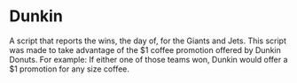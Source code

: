 # Dunkin

A script that reports the wins, the day of, for the Giants and Jets. This script was made to take advantage of the $1 coffee promotion offered by Dunkin Donuts. For example: If either one of those teams won, Dunkin would offer a $1 promotion for any size coffee.
